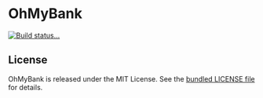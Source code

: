 # OhMyBank

[![Build status...](https://api.travis-ci.org/OhMyBank/OhMyBank.svg)](https://travis-ci.org/OhMyBank/OhMyBank)

## License

OhMyBank is released under the MIT License. See the [bundled LICENSE file](LICENSE)
for details.
